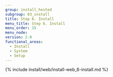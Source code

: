 ```yaml
---
group: install_hosted
subgroup: 03_install
title: Step 6. Install
menu_title: Step 6. Install
menu_order: 15
menu_node:
version: 2.0
functional_areas:
  - Install
  - System
  - Setup
---
```


{% include install/web/install-web_6-install.md %}

